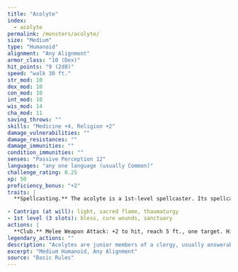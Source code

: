 ```yaml
---
title: "Acolyte"
index:
  - acolyte
permalink: /monsters/acolyte/
size: "Medium"
type: "Humanoid"
alignment: "Any Alignment"
armor_class: "10 (Dex)"
hit_points: "9 (2d8)"
speed: "walk 30 ft."
str_mod: 10
dex_mod: 10
con_mod: 10
int_mod: 10
wis_mod: 14
cha_mod: 11
saving_throws: ""
skills: "Medicine +4, Religion +2"
damage_vulnerabilities: ""
damage_resistances: ""
damage_immunities: ""
condition_immunities: ""
senses: "Passive Perception 12"
languages: "any one language (usually Common)"
challenge_rating: 0.25
xp: 50
proficiency_bonus: "+2"
traits: |
  **Spellcasting.** The acolyte is a 1st-level spellcaster. Its spellcasting ability is Wisdom (spell save DC 12, +4 to hit with spell attacks). The acolyte has following cleric spells prepared:

- Cantrips (at will): light, sacred flame, thaumaturgy
- 1st level (3 slots): bless, cure wounds, sanctuary
actions: |
  **Club.** Melee Weapon Attack: +2 to hit, reach 5 ft., one target. Hit: 2 (1d4) bludgeoning damage.  
legendary_actions: ""
description: "Acolytes are junior members of a clergy, usually answerable to a priest. They perform a variety of functions in a temple and are granted minor spellcasting power by their deities."
excerpt: "Medium Humanoid, Any Alignment"
source: "Basic Rules"
---
```


